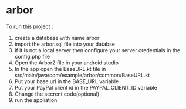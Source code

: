 # arbor
To run this project : 
1. create a database with name arbor
2. import the arbor.sql file into your databse
3. if it is not a local server then configure your server credentials in the config.php file
4. Open the Arbor2 file in your android studio 
4. In the app open the BaseURL.kt file in src/main/java/com/example/arbor/common/BaseURL.kt
5. Put your base url in the BASE_URL variable
6. Put your PayPal client id in the PAYPAL_CLIENT_ID variable
7. Change the secrent code(optional)
8. run the appliation
